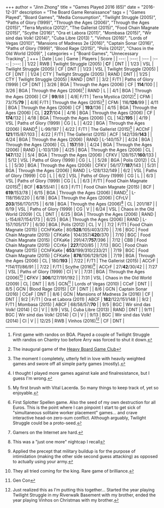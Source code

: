 +++ 
author = "Jinn Zhong" 
title = "Games Played 2016 (65)" 
date = "2016-12-31" 
description = "The Board Game Renaissance" 
tags = [
    "Games Played",
    "Board Games",
    "Media Consumption",
    "Twilight Struggle (2005)",
    "Paths of Glory (1999)",
    "Through the Ages (2006)",
    "Through the Ages (2015)",
    "Terra Mystica (2012)",
    "The Gallerist (2015)",
    "Food Chain Magnate (2015)",
    "Scythe (2016)",
    "Ora et Labora (2011)",
    "Mombasa (2015)",
    "Wir sind das Volk! (2014)",
    "Cuba Libre (2013) ",
    "Vinhos (2016)",
    "Lords of Vegas (2010)",
    "Mansions of Madness 2e (2016)",
    "Captain Sonar (2016)",
    "Paths of Glory (1999)",
    "Blood Rage (2015)",
    "Polis (2012)",
    "Chaos in the Old World (2009)",
]
categories = [
    "Board Games",
    "Unnecessary Tracking",
]
+++
| Date | Loc | Game | Players | Score |
| ---: | :---: | :--- | :---: | :---: |
| 1/22 | RWB | Twilight Struggle (2005) | **C**F | DNT |
| 1/23 | VSL | Twilight Struggle (2005) | CF | DNT |
| 1/23 | VSL | Twilight Struggle (2005) | CF | DNT |
| 1/24 | CTY | Twilight Struggle (2005) | RAND | DNT |
| 1/25 | CTY | Twilight Struggle (2005) | RAND | DNT |
| 3/2 | F/T1 | Paths of Glory (1999) | CF | DNT |
| 3/26 | BGA | Through the Ages (2006) | CF | **114**/100 |
| 3/26 | BGA | Through the Ages (2006)[^1] | RAND | L |
| 4/1 | BGA | Through the Ages (2006) | CF | **99**/88 |
| 4/8| F/T1 | Terra Mystica (2012)[^6] | CFMi | 73/75/**79** |
| 4/8| F/T1 | Through the Ages (2015)[^7] | CFMi | 116/**126**/99 |
| 4/11 | BGA | Through the Ages (2006) | CF | **193**/136 |
| 4/15 | BGA | Through the Ages (2006) | CL | **227**/104 |
| 4/16 | BGA | Through the Ages (2006) | CF | **174**/132 |
| 4/18 | BGA | Through the Ages (2006) | CL | 142/**195** |
| 4/19 | VSL | Paths of Glory (1999) | CG | L |
| 4/22 | BGA | Through the Ages (2006) | RAND[^2] | L-99/197 |
| 4/22 | F/T1 | The Gallerist (2015)[^8] | ACChF | **121**/115/87/103 |
| 4/22 | F/T1 | The Gallerist (2015) | ACF | 142/139/**143** |
| 4/24 | BGA | Through the Ages (2006) | RAND | L-140/157 |
| 4/24 | BGA | Through the Ages (2006) | CL | **157**/59 |
| 4/24 | BGA | Through the Ages (2006) | RAND | L-103/139 |
| 4/25 | BGA | Through the Ages (2006) | CL | **147**/132 |
| 5/4 | BGA | Through the Ages (2006) | CFKV | 128/157/**160**/133 |
| 5/12 | VSL | Paths of Glory (1999) | CG | L |
| 5/28 | BGA | Polis (2012) | CL | L |
| 5/30 | BGA | Through the Ages (2006) | CFKV | 56/177/**187**/143 |
| 5/31 | BGA | Through the Ages (2006) | RAND | L-128/132/149 |
| 6/2 | VSL | Paths of Glory (1999) | CG | L |
| 6/2 | VSL | Paths of Glory (1999) | CG | L |
| 6/3 | VSL | Paths of Glory (1999) | CG | L |
| 6/3 | F/T1 | Food Chain Magnate (2015)[^9] | BCF | **63**/55/41 |
| 6/3 | F/T1 | Food Chain Magnate (2015) | BCF | **619**/153/78 |
| 6/15 | BGA | Through the Ages (2006) | RAND[^3] | L-118/156/220 |
| 6/18 | BGA | Through the Ages (2006) | CFrLV | **203**/156/170/175 |
| 6/18 | BGA | Through the Ages (2006)[^4] | CL | 201/187 |
| 6/19 | VSL | Paths of Glory (1999) | CG | V |
| 6/24 | VSL | Chaos in the Old World (2009) | CL | DNT |
| 6/25 | BGA | Through the Ages (2006) | RAND | L-154/87/154/173 |
| 6/25 | BGA | Through the Ages (2006) | RAND | L-157/105/177 |
| 6/30 | BGA | Polis (2012) | CL | V |
| 7/2 | F/T1 | Food Chain Magnate (2015) | CChFKaKe | 80/**528**/105/403/370 |
| 7/6 | BGC | Food Chain Magnate (2015) | CFKaKe | 104/357/**420**/370 |
| 7/10 | BGC | Food Chain Magnate (2015) | CFKaKe | 291/47/**757**/396 |
| 7/12 | CBB | Food Chain Magnate (2015) | CCrKe | **227**/120/85 |
| 7/13 | BGC | Food Chain Magnate (2015) | CChFKaKe | **653**/199/310/233/21 |
| 7/19 | BGC | Food Chain Magnate (2015) | CFKaKe | **876**/106/129/126 |
| 7/19 | BGA | Through the Ages (2006) | CL | 180/**193** |
| 7/22 | F/T1 | The Gallerist (2015) | ACCrF | **114*/111/86/91 |
| 7/22 | F/T1 | Scythe (2016)[^10] | ACCrF | 27/**42**/30/42 |
| 7/27 | VSL | Paths of Glory (1999) | CI | V |
| 7/31 | BGA | Through the Ages (2006)[^5] | **C**FKV | **306**/127/191/192 |
| 7/31 | VSL | Chaos in the Old World (2009) | CL | DNT |
| 8/5 | GCN[^12] | Lords of Vegas (2010) | CCeF | DNT |
| 8/5 | GCN | Blood Rage (2015) | CF | DNT |
| 8/6 | GCN | Captain Sonar (2016) | CCeF | DNT |
| 8/6 | GCN | Mansions of Madness 2e (2016) | CF | DNT |
| 9/2 | F/T1 | Ora et Labora (2011) | ABCF | **182**/122/151/148 |
| 9/2 | F/T1 | Mombasa (2015) | ABCF | 68/58/57/**70** |
| 9/5 | BGC | Wir sind das Volk! (2014) | CI | V |
| 9/9 | VSL | Cuba Libre (2013) | RAND | DNT |
| 9/11 | BGC | Wir sind das Volk! (2014) | CI | V |
| 9/13 | BGC | Wir sind das Volk! (2014) | CI | V |
| 12/25 | RWB | Vinhos (2016)[^11] | CF | DNT |

[^1]: First game with randos on BGA. Played a couple of Twilight Struggle with randos on Chantry too before Arry was forced to shut it down.
[^2]: I thought I played more games against kale and finalresistance, but I guess I'm wrong.
[^3]: Gamers on the Internet are hard.
[^4]: This was a "just one more" nightcap I recall
[^5]: They all tried coming for the king. Rare game of brilliance.
[^6]: The inaugural game of the [Heavy Board Game Club](https://journal.jinnzhong.com/heavy-board-game-club-constitution/)
[^7]: The moment I completely, utterly fell in love with heavily weighted games and swore off all simple party games (mostly).
[^8]: My first brush with Vital Lacerda. So many things to keep track of, yet so enjoyable.
[^9]: First Splotter Spellen game. Also the seed of my own destruction for all Euros. This is the point where I can pinpoint I start to get sick of "simultaneous solitaire worker placement" games... and crave interactive head-on zero-sum conflict. Although arguably, Twilight Struggle could be a proto-seed.
[^10]: Applied the precept that military buildup is for the purpose of intimidation (making the other side second guess attacking) as opposed to actually using your army.
[^11]: Just realized this as I'm putting this together... Started the year playing  Twilight Struggle in my Riverwalk Basement with my brother, ended the year playing Vinhos on Christmas with my brother.
[^12]: Gen Con
